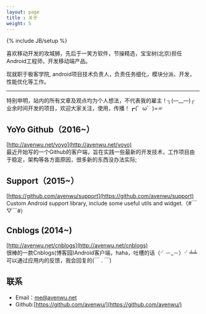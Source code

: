 ```yaml
---
layout: page
title : 关于
weight: 5
---
```

{% include JB/setup %}

喜欢移动开发的攻城狮，先后于一笑方软件，节操精选，宝宝树(北京)担任Android工程师，开发移动端产品。  

现就职于极客学院, android项目技术负责人，负责任务细化，模块分派、开发，性能优化等工作。

---

特别申明，站内的所有文章及观点均为个人想法，不代表我的雇主！┐(—__—)┌  
业余时间开发的项目，欢迎大家关注，使用，传播！┏(゜ω゜)=☞

## YoYo Github（2016~）
[http://avenwu.net/yoyo](http://avenwu.net/yoyo)  
最近开始写的一个Github的客户端，旨在实践一些最新的开发技术，工作项目由于稳定，架构等各方面原因，很多新的东西没办法实际;

## Support（2015~）
[https://github.com/avenwu/support](https://github.com/avenwu/support)  
Custom Android support library, include some useful utils and widget.（#￣▽￣#）

## Cnblogs (2014~)
[http://avenwu.net/cnblogs](http://avenwu.net/cnblogs)  
很棒的一款Cnblogs(博客园)Android客户端，haha，吐槽的话（╯－_－）╯╧╧可以通过应用内的反馈，我会回复的(￣ . ￣)


## 联系

* Email：<me@avenwu.net>
* Github:[https://github.com/avenwu/](https://github.com/avenwu/)
                     


